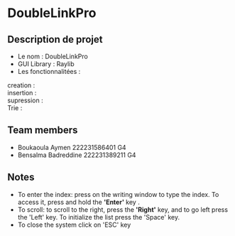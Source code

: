 # DoubleLinkPro 

<h2>Description de projet </h2>
<ul>
    <li> Le nom : DoubleLinkPro </li>
    <li> GUI Library : Raylib </li>
    <li>Les fonctionnalitées :</li>
</ul> 
<dl>
    <dt> creation : </dt>
        <dd></dd>
    <dt> insertion : </dt>
        <dd></dd>
    <dt> supression : </dt>
    <dt> Trie : </dt>
        <dd></dd>
</dl>
    

<h2>Team members</h2>

<ul>
    <li>Boukaoula Aymen 222231586401 G4</li>
    <li>Bensalma Badreddine 222231389211 G4</li>
</ul> 


<h2>Notes</h2>

<ul>
    <li> To enter the index: press on the writing window to type the index. To access it, press and hold the <b>'Enter'</b>  key .</li>
    <li> To scroll: to scroll to the right, press the <b>'Right'</b> key, and to go left press the 'Left' key. To initialize the list press the 'Space' key.</li>
    <li>To close the system click on 'ESC' key</li>
</ul> 

